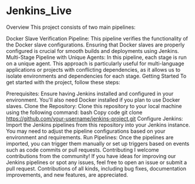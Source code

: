 # Jenkins_Live

Overview
This project consists of two main pipelines:

Docker Slave Verification Pipeline: This pipeline verifies the functionality of the Docker slave configurations. Ensuring that Docker slaves are properly configured is crucial for smooth builds and deployments using Jenkins.
Multi-Stage Pipeline with Unique Agents: In this pipeline, each stage is run on a unique agent. This approach is particularly useful for multi-language applications or projects with conflicting dependencies, as it allows us to isolate environments and dependencies for each stage.
Getting Started
To get started with the project, follow these steps:

Prerequisites: Ensure having Jenkins installed and configured in your environment. You'll also need Docker installed if you plan to use Docker slaves.
Clone the Repository: Clone this repository to your local machine using the following command:
bash
Copy code
git clone https://github.com/your-username/jenkins-project.git
Configure Jenkins: Import the Jenkins pipelines from this repository into your Jenkins instance. You may need to adjust the pipeline configurations based on your environment and requirements.
Run Pipelines: Once the pipelines are imported, you can trigger them manually or set up triggers based on events such as code commits or pull requests.
Contributing
I welcome contributions from the community! If you have ideas for improving our Jenkins pipelines or spot any issues, feel free to open an issue or submit a pull request. Contributions of all kinds, including bug fixes, documentation improvements, and new features, are appreciated.
